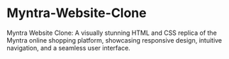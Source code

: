 # Myntra-Website-Clone
Myntra Website Clone: A visually stunning HTML and CSS replica of the Myntra online shopping platform, showcasing responsive design, intuitive navigation, and a seamless user interface.
